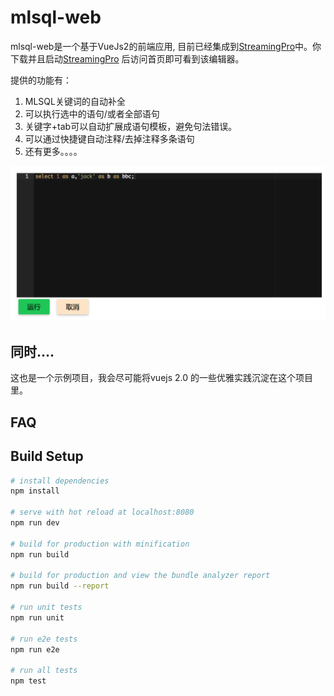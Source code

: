 # mlsql-web

mlsql-web是一个基于VueJs2的前端应用,
目前已经集成到[StreamingPro](https://github.com/allwefantasy/streamingpro)中。你下载并且启动[StreamingPro](https://github.com/allwefantasy/streamingpro)
后访问首页即可看到该编辑器。

提供的功能有：

1. MLSQL关键词的自动补全
2. 可以执行选中的语句/或者全部语句
3. 关键字+tab可以自动扩展成语句模板，避免句法错误。
4. 可以通过快捷键自动注释/去掉注释多条语句
5. 还有更多。。。。


![pic](./images/WX20180629-105204@2x.png)

## 同时....

这也是一个示例项目，我会尽可能将vuejs 2.0 的一些优雅实践沉淀在这个项目里。

## FAQ



## Build Setup

``` bash
# install dependencies
npm install

# serve with hot reload at localhost:8080
npm run dev

# build for production with minification
npm run build

# build for production and view the bundle analyzer report
npm run build --report

# run unit tests
npm run unit

# run e2e tests
npm run e2e

# run all tests
npm test
```
